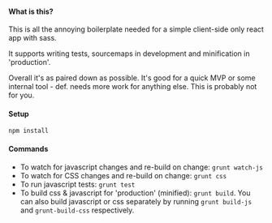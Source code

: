 #### What is this?
This is all the annoying boilerplate needed for a simple client-side only react app with sass.

It supports writing tests, sourcemaps in development and minification in 'production'.

Overall it's as paired down as possible. It's good for a quick MVP or
some internal tool - def. needs more work for anything else. This is probably not for you.

#### Setup
```
npm install
```

#### Commands
- To watch for javascript changes and re-build on change: `grunt watch-js`
- To watch for CSS changes and re-build on change: `grunt css`
- To run javascript tests: `grunt test`
- To build css & javascript for 'production' (minified): `grunt build`. You can also build javascript or css separately by running `grunt build-js` and `grunt-build-css` respectively.
